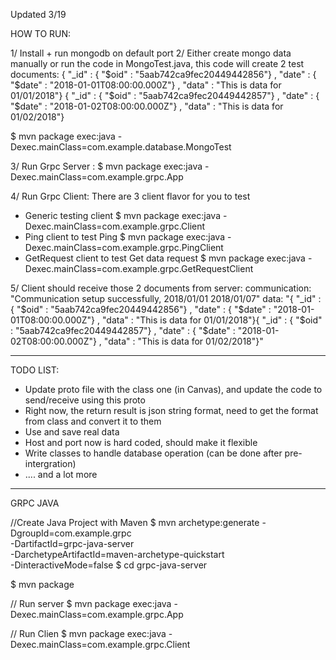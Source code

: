 Updated 3/19

HOW TO RUN:

1/ Install + run mongodb on default port
2/ Either create mongo data manually or run the code in MongoTest.java, this
code will create 2 test documents:
{ "_id" : { "$oid" : "5aab742ca9fec20449442856"} , "date" : { "$date" : "2018-01-01T08:00:00.000Z"} , "data" : "This is data for 01/01/2018"}
{ "_id" : { "$oid" : "5aab742ca9fec20449442857"} , "date" : { "$date" : "2018-01-02T08:00:00.000Z"} , "data" : "This is data for 01/02/2018"}

$ mvn package exec:java -Dexec.mainClass=com.example.database.MongoTest

3/ Run Grpc Server :
$ mvn package exec:java -Dexec.mainClass=com.example.grpc.App

4/ Run Grpc Client:
There are 3 client flavor for you to test
- Generic testing client
$ mvn package exec:java -Dexec.mainClass=com.example.grpc.Client
- Ping client to test Ping
$ mvn package exec:java -Dexec.mainClass=com.example.grpc.PingClient
- GetRequest client to test Get data request
$ mvn package exec:java -Dexec.mainClass=com.example.grpc.GetRequestClient

5/ Client should receive those 2 documents from server:
communication: "Communication setup successfully, 2018/01/01 2018/01/07"
data: "{ \"_id\" : { \"$oid\" : \"5aab742ca9fec20449442856\"} , \"date\" : { \"$date\" : \"2018-01-01T08:00:00.000Z\"} , \"data\" : \"This is data for 01/01/2018\"}{ \"_id\" : { \"$oid\" : \"5aab742ca9fec20449442857\"} , \"date\" : { \"$date\" : \"2018-01-02T08:00:00.000Z\"} , \"data\" : \"This is data for 01/02/2018\"}"

---------------------------------------------------------

TODO LIST:
- Update proto file with the class one (in Canvas), and update the code to send/receive
using this proto
- Right now, the return result is json string format, need to get the format from
class and convert it to them
- Use and save real data
- Host and port now is hard coded, should make it flexible
- Write classes to handle database operation (can be done after pre-intergration)
- .... and a lot more

---------------------------------------------------------
GRPC JAVA

//Create Java Project with Maven
$ mvn archetype:generate -DgroupId=com.example.grpc \
 -DartifactId=grpc-java-server \
 -DarchetypeArtifactId=maven-archetype-quickstart \
 -DinteractiveMode=false
$ cd grpc-java-server

$ mvn package

// Run server
$ mvn package exec:java -Dexec.mainClass=com.example.grpc.App

// Run Clien
$ mvn package exec:java -Dexec.mainClass=com.example.grpc.Client
